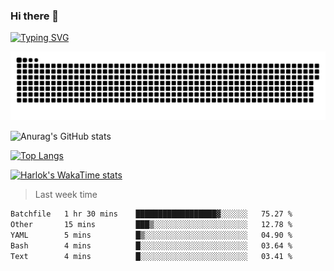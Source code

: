 ### Hi there 👋

<!--
**wray-le/wray-lee* is a ✨ _special_ ✨ repository because its `README.md` (this file) appears on your GitHub profile.

Here are some ideas to get you started:

- 🔭 I’m currently working on ...
- 🌱 I’m currently learning ...
- 👯 I’m looking to collaborate on ...
- 🤔 I’m looking for help with ...
- 💬 Ask me about ...
- 📫 How to reach me: ...
- 😄 Pronouns: ...
- ⚡ Fun fact: ...
-->
[![Typing SVG](https://readme-typing-svg.herokuapp.com?color=91BEF0&vCenter=true&lines=This+is+Wray's+profile;A+noob+developer)](https://git.io/typing-svg)

<p align="center"><a href=#><img src="image/contributions.svg"></a></p>  

![Anurag's GitHub stats](https://github-readme-stats.vercel.app/api?username=wray-lee&show_icons=true&theme=tokyonight)


[![Top Langs](https://github-readme-stats.vercel.app/api/top-langs/?username=wray-lee&exclude_repo=wray-lee.github.io,wray-lee&layout=donut)](https://github.com/anuraghazra/github-readme-stats)


[![Harlok's WakaTime stats](https://github-readme-stats.vercel.app/api/wakatime?username=wray)](https://github.com/anuraghazra/github-readme-stats)

> Last week time

<!--START_SECTION:waka-->

```txt
Batchfile   1 hr 30 mins    ██████████████████▓░░░░░░   75.27 %
Other       15 mins         ███▒░░░░░░░░░░░░░░░░░░░░░   12.78 %
YAML        5 mins          █▒░░░░░░░░░░░░░░░░░░░░░░░   04.90 %
Bash        4 mins          █░░░░░░░░░░░░░░░░░░░░░░░░   03.64 %
Text        4 mins          █░░░░░░░░░░░░░░░░░░░░░░░░   03.41 %
```

<!--END_SECTION:waka-->
